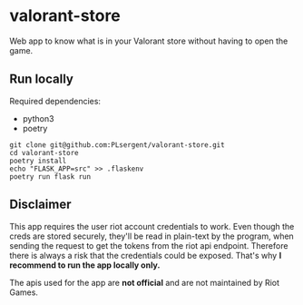 # valorant-store
Web app to know what is in your Valorant store without having to open the game.

## Run locally

Required dependencies:
- python3
- poetry

```
git clone git@github.com:PLsergent/valorant-store.git
cd valorant-store
poetry install
echo "FLASK_APP=src" >> .flaskenv
poetry run flask run
```

## Disclaimer

This app requires the user riot account credentials to work. Even though the creds are stored securely, they'll be read in plain-text by the program, when sending the request to get the tokens from the riot api endpoint. Therefore there is always a risk that the credentials could be exposed. That's why **I recommend to run the app locally only.**

The apis used for the app are **not official** and are not maintained by Riot Games.